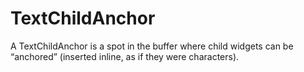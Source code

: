# TextChildAnchor

A TextChildAnchor is a spot in the buffer where child widgets can be “anchored” (inserted inline, as if they were characters).
